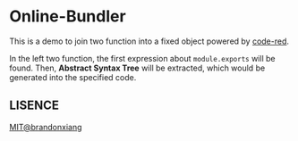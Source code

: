 # Online-Bundler

This is a demo to join two function into a fixed object powered by [code-red](https://github.com/Rich-Harris/code-red).

In the left two function, the first expression about `module.exports` will be found. Then, **Abstract Syntax Tree** will be extracted, which would be generated into the specified code.

## LISENCE

[MIT@brandonxiang](./LICENSE)
